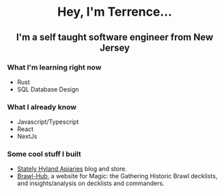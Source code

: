 <h1 align='center'>Hey, I'm Terrence...</h1>
<h2 align='center'>I'm a self taught software engineer from New Jersey</h2>

### What I'm learning right now
- Rust 
- SQL Database Design

### What I already know
- Javascript/Typescript
- React
- NextJs

### Some cool stuff I built
- [Stately Hyland Apiaries](https://statelyhylandapiaries.com) blog and store.
- [Brawl-Hub](https://github.com/Terrhy999/brawl-hub), a website for Magic: the Gathering Historic Brawl decklists, and insights/analysis on decklists and commanders.

